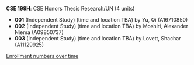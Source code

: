 **CSE 199H**: CSE Honors Thesis Research/UN (4 units)

- **001** (Independent Study) (time and location TBA) by Yu, Qi (A16710850)
- **002** (Independent Study) (time and location TBA) by Moshiri, Alexander Niema (A09850737)
- **003** (Independent Study) (time and location TBA) by Lovett, Shachar (A11129925)

[Enrollment numbers over time](./CSE199H.tsv)
